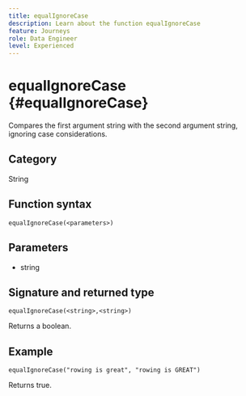 ```yaml
---
title: equalIgnoreCase
description: Learn about the function equalIgnoreCase
feature: Journeys
role: Data Engineer
level: Experienced
---
```

# equalIgnoreCase {#equalIgnoreCase}

Compares the first argument string with the second argument string, ignoring case considerations.

## Category

String

## Function syntax

`equalIgnoreCase(<parameters>)`

## Parameters

* string

## Signature and returned type

`equalIgnoreCase(<string>,<string>)`

Returns a boolean.

## Example

`equalIgnoreCase("rowing is great", "rowing is GREAT")`

Returns true.
